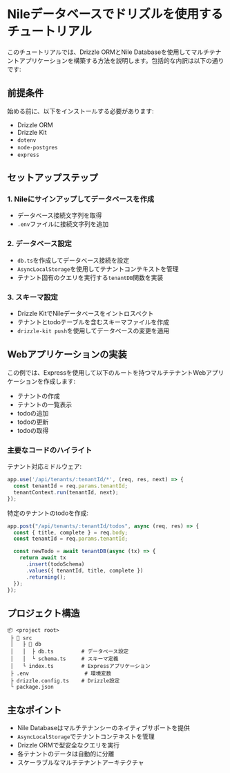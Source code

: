 # Nileデータベースでドリズルを使用するチュートリアル

このチュートリアルでは、Drizzle ORMとNile Databaseを使用してマルチテナントアプリケーションを構築する方法を説明します。包括的な内訳は以下の通りです:

## 前提条件

始める前に、以下をインストールする必要があります:
- Drizzle ORM
- Drizzle Kit
- `dotenv`
- `node-postgres`
- `express`

## セットアップステップ

### 1. Nileにサインアップしてデータベースを作成
- データベース接続文字列を取得
- `.env`ファイルに接続文字列を追加

### 2. データベース設定
- `db.ts`を作成してデータベース接続を設定
- `AsyncLocalStorage`を使用してテナントコンテキストを管理
- テナント固有のクエリを実行する`tenantDB`関数を実装

### 3. スキーマ設定
- Drizzle KitでNileデータベースをイントロスペクト
- テナントとtodoテーブルを含むスキーマファイルを作成
- `drizzle-kit push`を使用してデータベースの変更を適用

## Webアプリケーションの実装

この例では、Expressを使用して以下のルートを持つマルチテナントWebアプリケーションを作成します:
- テナントの作成
- テナントの一覧表示
- todoの追加
- todoの更新
- todoの取得

### 主要なコードのハイライト

テナント対応ミドルウェア:
```typescript
app.use('/api/tenants/:tenantId/*', (req, res, next) => {
  const tenantId = req.params.tenantId;
  tenantContext.run(tenantId, next);
});
```

特定のテナントのtodoを作成:
```typescript
app.post("/api/tenants/:tenantId/todos", async (req, res) => {
  const { title, complete } = req.body;
  const tenantId = req.params.tenantId;

  const newTodo = await tenantDB(async (tx) => {
    return await tx
      .insert(todoSchema)
      .values({ tenantId, title, complete })
      .returning();
  });
});
```

## プロジェクト構造

```
📦 <project root>
 ├ 📂 src
 │   ├ 📂 db
 │   │  ├ db.ts         # データベース設定
 │   │  └ schema.ts     # スキーマ定義
 │   └ index.ts         # Expressアプリケーション
 ├ .env                  # 環境変数
 ├ drizzle.config.ts    # Drizzle設定
 └ package.json
```

## 主なポイント
- Nile Databaseはマルチテナンシーのネイティブサポートを提供
- `AsyncLocalStorage`でテナントコンテキストを管理
- Drizzle ORMで型安全なクエリを実行
- 各テナントのデータは自動的に分離
- スケーラブルなマルチテナントアーキテクチャ
